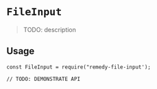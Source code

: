 # `FileInput`

> TODO: description

## Usage

```
const FileInput = require("remedy-file-input');

// TODO: DEMONSTRATE API
```
